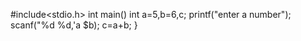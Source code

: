 #include<stdio.h>
int main()
int a=5,b=6,c;
printf("enter a number");
scanf("%d %d,'a $b);
c=a+b;
}

